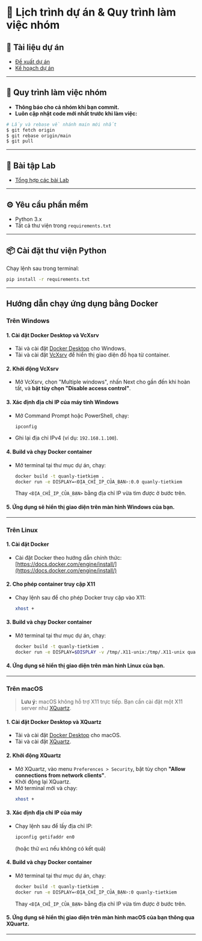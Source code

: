# 📅 Lịch trình dự án & Quy trình làm việc nhóm

## 📄 Tài liệu dự án
- [Đề xuất dự án](https://docs.google.com/document/d/153xh0cEmbYlkVlcoY1W4nTPBzntlDcRmDmL-hXv4CYE/edit?usp=sharing)
- [Kế hoạch dự án](https://docs.google.com/document/d/1MdLO3yEn-LvBMJ8tdqb9geIdqbVyi-BI8f3mQRcgHt8/edit?usp=sharing)

---

## 👥 Quy trình làm việc nhóm

- **Thông báo cho cả nhóm khi bạn commit.**
- **Luôn cập nhật code mới nhất trước khi làm việc:**

```bash
# Lấy và rebase về nhánh main mới nhất
$ git fetch origin
$ git rebase origin/main
$ git pull
```

---

## 📝 Bài tập Lab

- [Tổng hợp các bài Lab](https://drive.google.com/drive/folders/1kXrWVUvHAVzwAi-PhuXUS5f_ch7qbP1H?usp=sharing)

---

## ⚙️ Yêu cầu phần mềm

- Python 3.x
- Tất cả thư viện trong `requirements.txt`

---

## 📦 Cài đặt thư viện Python

Chạy lệnh sau trong terminal:

```bash
pip install -r requirements.txt
```

---

## Hướng dẫn chạy ứng dụng bằng Docker

### **Trên Windows**

#### 1. Cài đặt Docker Desktop và VcXsrv

- Tải và cài đặt [Docker Desktop](https://www.docker.com/products/docker-desktop/) cho Windows.
- Tải và cài đặt [VcXsrv](https://sourceforge.net/projects/vcxsrv/) để hiển thị giao diện đồ họa từ container.

#### 2. Khởi động VcXsrv

- Mở VcXsrv, chọn "Multiple windows", nhấn Next cho gần đến khi hoàn tất, và **bật tùy chọn "Disable access control"**.

#### 3. Xác định địa chỉ IP của máy tính Windows

- Mở Command Prompt hoặc PowerShell, chạy:
  ```powershell
  ipconfig
  ```
- Ghi lại địa chỉ IPv4 (ví dụ: `192.168.1.100`).

#### 4. Build và chạy Docker container

- Mở terminal tại thư mục dự án, chạy:
  ```bash
  docker build -t quanly-tietkiem .
  docker run -e DISPLAY=<ĐỊA_CHỈ_IP_CỦA_BẠN>:0.0 quanly-tietkiem
  ```
  Thay `<ĐỊA_CHỈ_IP_CỦA_BẠN>` bằng địa chỉ IP vừa tìm được ở bước trên.

#### 5. Ứng dụng sẽ hiển thị giao diện trên màn hình Windows của bạn.

---

### **Trên Linux**

#### 1. Cài đặt Docker

- Cài đặt Docker theo hướng dẫn chính thức: [https://docs.docker.com/engine/install/](https://docs.docker.com/engine/install/)

#### 2. Cho phép container truy cập X11

- Chạy lệnh sau để cho phép Docker truy cập vào X11:
  ```bash
  xhost +
  ```

#### 3. Build và chạy Docker container

- Mở terminal tại thư mục dự án, chạy:
  ```bash
  docker build -t quanly-tietkiem .
  docker run -e DISPLAY=$DISPLAY -v /tmp/.X11-unix:/tmp/.X11-unix quanly-tietkiem
  ```

#### 4. Ứng dụng sẽ hiển thị giao diện trên màn hình Linux của bạn.

---

### **Trên macOS**

> **Lưu ý:** macOS không hỗ trợ X11 trực tiếp. Bạn cần cài đặt một X11 server như [XQuartz](https://www.xquartz.org/).

#### 1. Cài đặt Docker Desktop và XQuartz

- Tải và cài đặt [Docker Desktop](https://www.docker.com/products/docker-desktop/) cho macOS.
- Tải và cài đặt [XQuartz](https://www.xquartz.org/).

#### 2. Khởi động XQuartz

- Mở XQuartz, vào menu `Preferences > Security`, bật tùy chọn **"Allow connections from network clients"**.
- Khởi động lại XQuartz.
- Mở terminal mới và chạy:
  ```bash
  xhost +
  ```

#### 3. Xác định địa chỉ IP của máy

- Chạy lệnh sau để lấy địa chỉ IP:
  ```bash
  ipconfig getifaddr en0
  ```
  (hoặc thử `en1` nếu không có kết quả)

#### 4. Build và chạy Docker container

- Mở terminal tại thư mục dự án, chạy:
  ```bash
  docker build -t quanly-tietkiem .
  docker run -e DISPLAY=<ĐỊA_CHỈ_IP_CỦA_BẠN>:0 quanly-tietkiem
  ```
  Thay `<ĐỊA_CHỈ_IP_CỦA_BẠN>` bằng địa chỉ IP vừa tìm được ở bước trên.

#### 5. Ứng dụng sẽ hiển thị giao diện trên màn hình macOS của bạn thông qua XQuartz.

---
